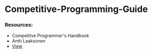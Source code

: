 # Competitive-Programming-Guide

### Resources:
- Competitve Programmer's Handbook
 - Antti Laaksonen
 - [View](https://github.com/iiit-nagpur/Competitive-Programming-Guide/blob/master/textual_resources_for_cp/cp_handbook.pdf)
